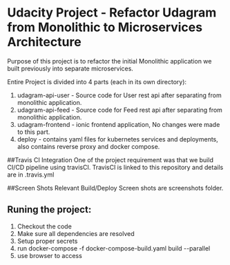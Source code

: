 # Udacity Project - Refactor Udagram from Monolithic to Microservices Architecture

Purpose of this project is to refactor the initial Monolithic application we built previously into separate microservices.

Entire Project is divided into 4 parts (each in its own directory):
1. udagram-api-user - Source code for User rest api after separating from monolithic application.
2. udagram-api-feed - Source code for Feed rest api after separating from monolithic application.
3. udagram-frontend - ionic frontend application, No changes were made to this part.
4. deploy - contains yaml files for kubernetes services and deployments, also contains reverse proxy and docker compose.

##Travis CI Integration
One of the project requirement was that we build CI/CD pipeline using travisCI. TravisCI is linked to this repository and details are in .travis.yml

##Screen Shots
Relevant Build/Deploy Screen shots are screenshots folder.

## Runing the project:
1. Checkout the code
2. Make sure all dependencies are resolved
3. Setup proper secrets
4. run docker-compose -f docker-compose-build.yaml build --parallel
5. use browser to access